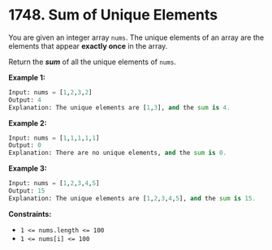 # 1748. Sum of Unique Elements

You are given an integer array `nums`. The unique elements of an array are the elements that appear **exactly once** in the array.

Return the _**sum**_ of all the unique elements of `nums`.

**Example 1:**

```python
Input: nums = [1,2,3,2]
Output: 4
Explanation: The unique elements are [1,3], and the sum is 4.
```

**Example 2:**

```python
Input: nums = [1,1,1,1,1]
Output: 0
Explanation: There are no unique elements, and the sum is 0.
```

**Example 3:**

```python
Input: nums = [1,2,3,4,5]
Output: 15
Explanation: The unique elements are [1,2,3,4,5], and the sum is 15.
```

**Constraints:**

* `1 <= nums.length <= 100`
* `1 <= nums[i] <= 100`
